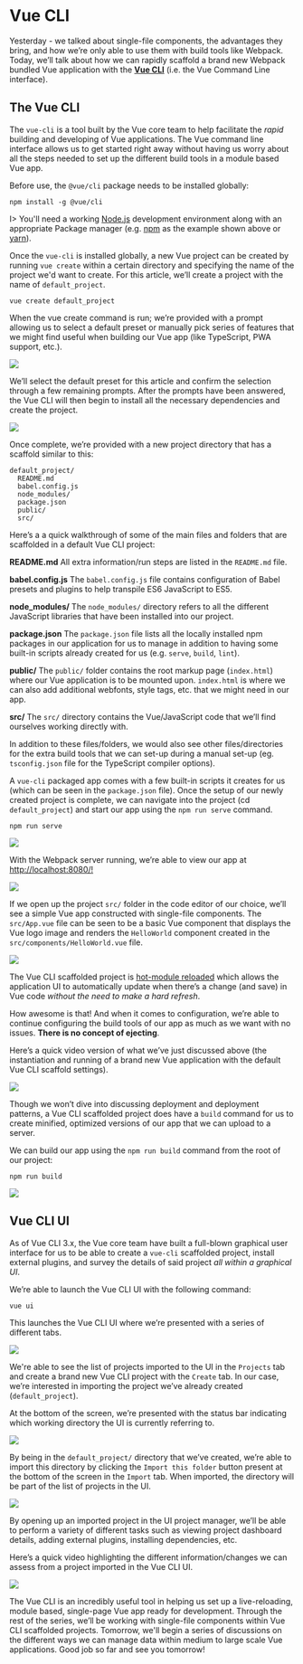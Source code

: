 # Vue CLI

Yesterday - we talked about single-file components, the advantages they bring, and how we’re only able to use them with build tools like Webpack. Today, we’ll talk about how we can rapidly scaffold a brand new Webpack bundled Vue application with the [**Vue CLI**](https://cli.vuejs.org/guide/) (i.e. the Vue Command Line interface).

## The Vue CLI

The `vue-cli` is a tool built by the Vue core team to help facilitate the _rapid_ building and developing of Vue applications. The Vue command line interface allows us to get started right away without having us worry about all the steps needed to set up the different build tools in a module based Vue app.

Before use, the `@vue/cli` package needs to be installed globally:

```shell
npm install -g @vue/cli
```

I> You'll need a working [Node.js](https://nodejs.org/en/) development environment along with an appropriate Package manager (e.g. [npm](https://www.npmjs.com/) as the example shown above or [yarn](https://yarnpkg.com/en/)).

Once the `vue-cli` is installed globally, a new Vue project can be created by running `vue create` within a certain directory and specifying the name of the project we'd want to create. For this article, we’ll create a project with the name of `default_project`.

```shell
vue create default_project
```

When the vue create command is run; we’re provided with a prompt allowing us to select a default preset or manually pick series of features that we might find useful when building our Vue app (like TypeScript, PWA support, etc.).

![](./public/assets/vue-cli-create.png)

We’ll select the default preset for this article and confirm the selection through a few remaining prompts. After the prompts have been answered, the Vue CLI will then begin to install all the necessary dependencies and create the project.

![](./public/assets/vue-cli-installing.png)

Once complete, we’re provided with a new project directory that has a scaffold similar to this:

```shell
default_project/
  README.md
  babel.config.js
  node_modules/
  package.json
  public/
  src/
```

Here’s a a quick walkthrough of some of the main files and folders that are scaffolded in a default Vue CLI project:

**README.md**
All extra information/run steps are listed in the `README.md` file.

**babel.config.js**
The `babel.config.js` file contains configuration of Babel presets and plugins to help transpile ES6 JavaScript to ES5.

**node_modules/**
The `node_modules/` directory refers to all the different JavaScript libraries that have been installed into our project.

**package.json**
The `package.json` file lists all the locally installed npm packages in our application for us to manage in addition to having some built-in scripts already created for us (e.g. `serve`, `build`, `lint`). 

**public/**
The `public/` folder contains the root markup page (`index.html`) where our Vue application is to be mounted upon. `index.html` is where we can also add additional webfonts, style tags, etc. that we might need in our app.

**src/**
The `src/` directory contains the Vue/JavaScript code that we’ll find ourselves working directly with.

In addition to these files/folders, we would also see other files/directories for the extra build tools that we can set-up during a manual set-up (eg. `tsconfig.json` file for the TypeScript compiler options).

A `vue-cli` packaged app comes with a few built-in scripts it creates for us (which can be seen in the `package.json` file). Once the setup of our newly created project is complete, we can navigate into the project (cd `default_project`) and start our app using the `npm run serve` command.

```shell
npm run serve
```

![](./public/assets/vue-cli-serve.png)

With the Webpack server running, we’re able to view our app at <http://localhost:8080/!>

![](./public/assets/vue-cli-live.png)

If we open up the project `src/` folder in the code editor of our choice, we’ll see a simple Vue app constructed with single-file components. The `src/App.vue` file can be seen to be a basic Vue component that displays the Vue logo image and renders the `HelloWorld` component created in the `src/components/HelloWorld.vue` file.

![](./public/assets/vue-cli-src-folder.png)

The Vue CLI scaffolded project is [hot-module reloaded](https://webpack.js.org/concepts/hot-module-replacement/) which allows the application UI to automatically update when there’s a change (and save) in Vue code _without the need to make a hard refresh_.

How awesome is that! And when it comes to configuration, we’re able to continue configuring the build tools of our app as much as we want with no issues. **There is no concept of ejecting**.

Here’s a quick video version of what we’ve just discussed above (the instantiation and running of a brand new Vue application with the default Vue CLI scaffold settings).

[![](./public/assets/vue-cli-setup-video.png)](https://vimeo.com/306929031)

Though we won’t dive into discussing deployment and deployment patterns, a Vue CLI scaffolded project does have a `build` command for us to create minified, optimized versions of our app that we can upload to a server.

We can build our app using the `npm run build` command from the root of our project:

```shell
npm run build
```

![](./public/assets/vue-cli-build.png)

## Vue CLI UI

As of Vue CLI 3.x, the Vue core team have built a full-blown graphical user interface for us to be able to create a `vue-cli` scaffolded project, install external plugins, and survey the details of said project _all within a graphical UI_.

We’re able to launch the Vue CLI UI with the following command:

```shell
vue ui
```

This launches the Vue CLI UI where we’re presented with a series of different tabs.

![](./public/assets/vue-cli-ui-initial.png)

We're able to see the list of projects imported to the UI in the `Projects` tab and create a brand new Vue CLI project with the `Create` tab. In our case, we’re interested in importing the project we’ve already created (`default_project`).

At the bottom of the screen, we’re presented with the status bar indicating which working directory the UI is currently referring to.

![](./public/assets/vue-cli-ui-directory.png)

By being in the `default_project/` directory that we’ve created, we’re able to import this directory by clicking the `Import this folder` button present at the bottom of the screen in the `Import` tab. When imported, the directory will be part of the list of projects in the UI.

![](./public/assets/vue-cli-imported-project.png)

By opening up an imported project in the UI project manager, we’ll be able to perform a variety of different tasks such as viewing project dashboard details, adding external plugins, installing dependencies, etc.

Here’s a quick video highlighting the different information/changes we can assess from a project imported in the Vue CLI UI.

[![](./public/assets/vue-cli-ui-demo.png)](https://vimeo.com/306933876)

The Vue CLI is an incredibly useful tool in helping us set up a live-reloading, module based, single-page Vue app ready for development. Through the rest of the series, we’ll be working with single-file components within Vue CLI scaffolded projects. Tomorrow, we'll begin a series of discussions on the different ways we can manage data within medium to large scale Vue applications. Good job so far and see you tomorrow!
